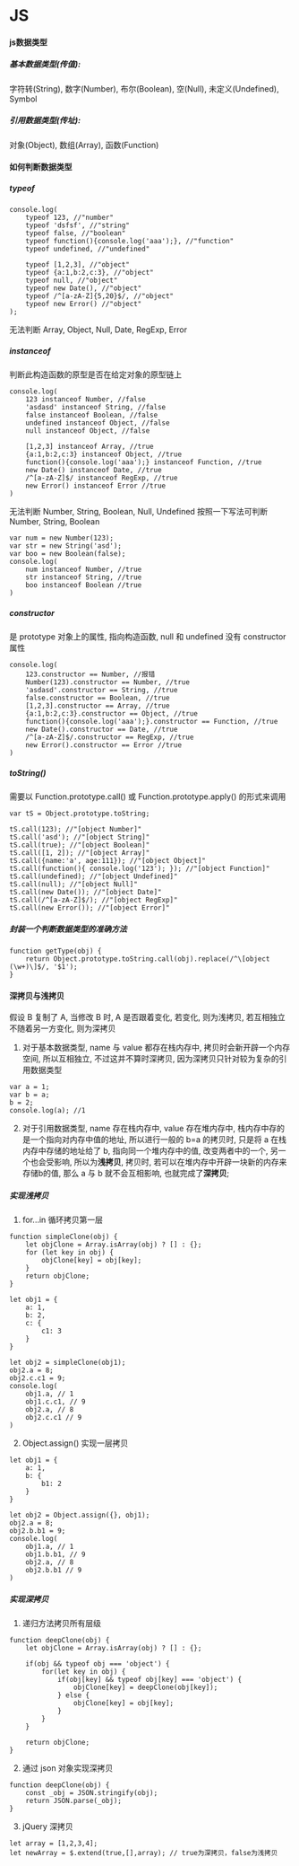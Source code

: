 # JS
#### js数据类型
##### 基本数据类型(传值):
字符转(String), 数字(Number), 布尔(Boolean), 空(Null), 未定义(Undefined), Symbol
##### 引用数据类型(传址):
对象(Object), 数组(Array), 函数(Function)

#### 如何判断数据类型
##### typeof
```
console.log(
	typeof 123, //"number"
	typeof 'dsfsf', //"string"
	typeof false, //"boolean"
	typeof function(){console.log('aaa');}, //"function"
	typeof undefined, //"undefined"
	
	typeof [1,2,3], //"object"
	typeof {a:1,b:2,c:3}, //"object"
	typeof null, //"object"
	typeof new Date(), //"object"
	typeof /^[a-zA-Z]{5,20}$/, //"object"
	typeof new Error() //"object"
);
```
无法判断 Array, Object, Null, Date, RegExp, Error
##### instanceof
判断此构造函数的原型是否在给定对象的原型链上
```
console.log(
	123 instanceof Number, //false
	'asdasd' instanceof String, //false
	false instanceof Boolean, //false
	undefined instanceof Object, //false
	null instanceof Object, //false

	[1,2,3] instanceof Array, //true
	{a:1,b:2,c:3} instanceof Object, //true
	function(){console.log('aaa');} instanceof Function, //true
	new Date() instanceof Date, //true
	/^[a-zA-Z]$/ instanceof RegExp, //true
	new Error() instanceof Error //true
)
```
无法判断 Number, String, Boolean, Null, Undefined
按照一下写法可判断 Number, String, Boolean
```
var num = new Number(123);
var str = new String('asd');
var boo = new Boolean(false);
console.log(
	num instanceof Number, //true
	str instanceof String, //true
	boo instanceof Boolean //true
)
```
##### constructor
是 prototype 对象上的属性, 指向构造函数, null 和 undefined 没有 constructor 属性
```
console.log(
	123.constructor == Number, //报错
	Number(123).constructor == Number, //true
	'asdasd'.constructor == String, //true
	false.constructor == Boolean, //true
	[1,2,3].constructor == Array, //true
	{a:1,b:2,c:3}.constructor == Object, //true
	function(){console.log('aaa');}.constructor == Function, //true
	new Date().constructor == Date, //true
	/^[a-zA-Z]$/.constructor == RegExp, //true
	new Error().constructor == Error //true
)
```
##### toString()
需要以 Function.prototype.call() 或 Function.prototype.apply() 的形式来调用
```
var tS = Object.prototype.toString;

tS.call(123); //"[object Number]"
tS.call('asd'); //"[object String]"
tS.call(true); //"[object Boolean]"
tS.call([1, 2]); //"[object Array]"
tS.call({name:'a', age:111}); //"[object Object]"
tS.call(function(){ console.log('123'); }); //"[object Function]"
tS.call(undefined); //"[object Undefined]"
tS.call(null); //"[object Null]"
tS.call(new Date()); //"[object Date]"
tS.call(/^[a-zA-Z]$/); //"[object RegExp]"
tS.call(new Error()); //"[object Error]"
```
##### 封装一个判断数据类型的准确方法
```
function getType(obj) {
	return Object.prototype.toString.call(obj).replace(/^\[object (\w+)\]$/, '$1');
}
```
#### 深拷贝与浅拷贝
假设 B 复制了 A, 当修改 B 时, A 是否跟着变化, 若变化, 则为浅拷贝, 若互相独立不随着另一方变化, 则为深拷贝
1. 对于基本数据类型, name 与 value 都存在栈内存中, 拷贝时会新开辟一个内存空间, 所以互相独立, 不过这并不算时深拷贝, 因为深拷贝只针对较为复杂的引用数据类型
```
var a = 1;
var b = a;
b = 2;
console.log(a); //1
```
2. 对于引用数据类型, name 存在栈内存中, value 存在堆内存中, 栈内存中存的是一个指向对内存中值的地址, 所以进行一般的 b=a 的拷贝时, 只是将 a 在栈内存中存储的地址给了 b, 指向同一个堆内存中的值, 改变两者中的一个, 另一个也会受影响, 所以为**浅拷贝**, 拷贝时, 若可以在堆内存中开辟一块新的内存来存储b的值, 那么 a 与 b 就不会互相影响, 也就完成了**深拷贝**;
##### 实现浅拷贝
1. for...in 循环拷贝第一层
```
function simpleClone(obj) {
	let objClone = Array.isArray(obj) ? [] : {};
	for (let key in obj) {
		objClone[key] = obj[key];
	}
	return objClone;
}

let obj1 = {
	a: 1,
	b: 2,
	c: {
		c1: 3
	}
}

let obj2 = simpleClone(obj1);
obj2.a = 8;
obj2.c.c1 = 9;
console.log(
	obj1.a, // 1
	obj1.c.c1, // 9
	obj2.a, // 8
	obj2.c.c1 // 9
)
```
2. Object.assign() 实现一层拷贝
```
let obj1 = {
	a: 1,
	b: {
		b1: 2
	}
}

let obj2 = Object.assign({}, obj1);
obj2.a = 8;
obj2.b.b1 = 9;
console.log(
	obj1.a, // 1
	obj1.b.b1, // 9
	obj2.a, // 8
	obj2.b.b1 // 9
)
```
##### 实现深拷贝
1. 递归方法拷贝所有层级
```
function deepClone(obj) {
	let objClone = Array.isArray(obj) ? [] : {};

	if(obj && typeof obj === 'object') {
		for(let key in obj) {
			if(obj[key] && typeof obj[key] === 'object') {
				objClone[key] = deepClone(obj[key]);
			} else {
				objClone[key] = obj[key];
			}
		}
	}

	return objClone;
}
```
2. 通过 json 对象实现深拷贝
```
function deepClone(obj) {
	const _obj = JSON.stringify(obj);
	return JSON.parse(_obj);
}
```
3. jQuery 深拷贝
```
let array = [1,2,3,4];
let newArray = $.extend(true,[],array); // true为深拷贝，false为浅拷贝
```